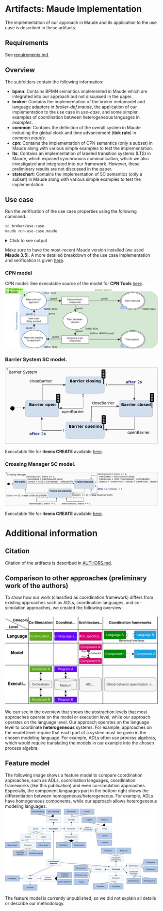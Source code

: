 # Artifacts: Maude Implementation

The implementation of our approach in Maude and its application to the use case is described in these artifacts.

## Requirements

See [requirements.md](./REQUIREMENTS.md).

## Overview

The subfolders contain the following information:

- **bpmn**: Contains BPMN semantics implemented in Maude which are integrated into our approach but not discussed in the paper.
- **broker**: Contains the implementation of the broker metamodel and language adapters in _broker-def.maude_, the application of our implementation to the use case in _use-case_, and some simpler examples of coordination between heterogeneous languages in _examples_.
- **common**: Contains the definition of the overall system in Maude including the global clock and time advancement (**tick rule**) in _common.maude_.
- **cpn**: Contains the implementation of CPN semantics (only a subset) in Maude along with various simple examples to test the implementation.
- **lts**: Contains an implementation of labeled transition systems (LTS) in Maude, which exposed synchronous communication, which we also investigated and integrated into our framework. However, these preliminary results are not discussed in the paper.
- **statechart**: Contains the implementation of SC semantics (only a subset) in Maude along with various simple examples to test the implementation.

## Use case

Run the verification of the use case properties using the following command.
```bash
cd broker/use-case
maude run-use-case.maude
```

<details>
  <summary>Click to see output</summary>

  ```text
❯ maude run-use-case.maude
                     \||||||||||||||||||/
                   --- Welcome to Maude ---
                     /||||||||||||||||||\
             Maude 3.5 built: Sep 25 2024 12:00:00
             Copyright 1997-2024 SRI International
                   Sun Mar 30 20:31:23 2025
==========================================
reduce in MODEL-CHECK : modelCheck(systemConfiguration, []~ Train-count-negative) .
rewrites: 23130 in 20ms cpu (20ms real) (1156500 rewrites/second)
result Bool: true
==========================================
reduce in MODEL-CHECK : modelCheck(systemConfiguration, []~ (Train-passing /\ Barriers-open)) .
rewrites: 22731 in 20ms cpu (17ms real) (1136550 rewrites/second)
result Bool: true
==========================================
reduce in MODEL-CHECK : modelCheck(systemConfiguration, []~ (Train-passing /\ Barrier-closing)) .
rewrites: 22731 in 10ms cpu (16ms real) (2273100 rewrites/second)
result Bool: true
==========================================
reduce in MODEL-CHECK : modelCheck(systemConfiguration, [](Barriers-closed -> <> Barriers-open)) .
rewrites: 22920 in 20ms cpu (16ms real) (1146000 rewrites/second)
result Bool: true
==========================================
reduce in MODEL-CHECK : modelCheck(systemConfiguration, [](Train-Inbound-Packet -> <> Barriers-closed)) .
rewrites: 22964 in 20ms cpu (16ms real) (1148200 rewrites/second)
result Bool: true
==========================================
search in MODEL-CHECK : systemConfiguration =>! S .

Solution 1 (state 403)
states: 404  rewrites: 22315 in 10ms cpu (16ms real) (2231500 rewrites/second)
S --> {< a : CPN |
  places : (place("New train can approach", "New train delay passed -> New train can approach",
    "New train can approach -> Inbound train measured", INT), place("New train waiting to approach",
    "Outgoing train measured -> New train waiting to approach",
    "New train waiting to approach -> New train delay passed", INT), place("Train between sensors",
    "Inbound train measured -> Train between sensors", "Train between sensors -> Outgoing train measured",
    INT), place("Train inbound", "Inbound train measured -> Train approaching", empty, INT), place(
    "Train passed", "Outgoing train measured -> Train passed", empty, INT)),
  transitions : (transition("Inbound train measured", "New train can approach -> Inbound train measured", (
    "Inbound train measured -> Train approaching", "Inbound train measured -> Train between sensors"), @+
    const(0)), transition("New train delay passed",
    "New train waiting to approach -> New train delay passed",
    "New train delay passed -> New train can approach", @+ const(10)), transition(
    "Outgoing train measured", "Train between sensors -> Outgoing train measured", (
    "Outgoing train measured -> New train waiting to approach", "Outgoing train measured -> Train passed"),
    @+ (const(400) /' speed))),
  arcs : (arc("Inbound train measured -> Train approaching", "Inbound train measured", "Train inbound",
    varExpression(speed)), arc("Inbound train measured -> Train between sensors", "Inbound train measured",
    "Train between sensors", varExpression(speed)), arc("New train can approach -> Inbound train measured",
    "New train can approach", "Inbound train measured", varExpression(speed)), arc(
    "New train delay passed -> New train can approach", "New train delay passed", "New train can approach",
    varExpression(speed)), arc("New train waiting to approach -> New train delay passed",
    "New train waiting to approach", "New train delay passed", varExpression(speed)), arc(
    "Outgoing train measured -> New train waiting to approach", "Outgoing train measured",
    "New train waiting to approach", varExpression(speed)), arc("Outgoing train measured -> Train passed",
    "Outgoing train measured", "Train passed", varExpression(speed)), arc(
    "Train between sensors -> Outgoing train measured", "Train between sensors", "Outgoing train measured",
    varExpression(speed))) >
< ai : CPNInstance |
  cpn : a,
  marking : (token("New train can approach", data(25), 78), token("New train can approach", data(40), 80))
    >
< barrierSystem : StateChart |
  transitions : ("Barrier closed" - event("openBarrier") / noEffect -> "Barrier opening", "Barrier closing"
    - event("openBarrier") / noEffect -> "Barrier open", "Barrier closing" - after(2) / noEffect ->
    "Barrier closed", "Barrier open" - event("closeBarrier") / noEffect -> "Barrier closing",
    "Barrier opening" - event("closeBarrier") / noEffect -> "Barrier closed", "Barrier opening" - after(2)
    / noEffect -> "Barrier open") >
< bsi : SCInstance |
  sc : barrierSystem,
  state : scToken("Barrier open", 0),
  variables : none >
< crossingManager : StateChart |
  transitions : ("No trains" - event("trainInbound") / trainSpeed = "trainInbound" . value ; (trains =
    trains +' 1 ; (closeIn = trainSpeed /' 200 ; closeIn = closeIn -' safetyBuffer)) -> "Trains inbound",
    "Trains are passing" - event("trainInbound") / trains = trains +' 1 -> "Trains are passing",
    "Trains are passing" - event("trainPassed") / trains = trains -' 1 -> "Trains are passing",
    "Trains are passing" - [trains == 0] / raise "unblockCarTraffic" ; (trainSpeed = 0 ; (trainArrival = 0
    ; closeIn = 0)) -> "No trains", "Trains inbound" - event("trainInbound") / trainSpeed = "trainInbound"
    . value ; (trains = trains +' 1 ; (trainArrival = trainSpeed /' 200 ; (trainArrival = closeIn -'
    safetyBuffer ; closeIn = trainArrival <' closeIn ? trainArrival : closeIn))) -> "Trains inbound",
    "Trains inbound" - [closeIn <=' 0] / raise "blockCarTraffic" -> "Trains are passing", "Trains inbound"
    - after(1)[closeIn >=' 1] / closeIn = closeIn -' 1 -> "Trains inbound") >
< cmi : SCInstance |
  sc : crossingManager,
  state : scToken("No trains", 2),
  variables : ([closeIn : 0], [trains : 0], [trainSpeed : 0], [trainArrival : 0], [safetyBuffer : 1]) >
< pools : EventPools |
  pools : (evpool("blockCarTraffic", nil), evpool("closeBarrier", nil), evpool("openBarrier", nil), evpool(
    "trainInbound", nil), evpool("trainPassed", nil), evpool("unblockCarTraffic", nil)) >
< br : Broker |
  in : noPackets,
  out : noPackets,
  bindings : ("Train inbound" -> "trainInbound", "Train passed" -> "trainPassed", "blockCarTraffic" ->
    "closeBarrier", "unblockCarTraffic" -> "openBarrier") >, 72}

No more solutions.
states: 404  rewrites: 22315 in 10ms cpu (16ms real) (2231500 rewrites/second)
Maude>
```
</details>

Make sure to have the most-recent Maude version installed (we used **Maude 3.5**).
A more detailed breakdown of the use case implementation and verification is given [here](./broker/use-case/README.md).

### CPN model
CPN model. See executable source of the model for **CPN Tools** [here](./cpn/examples/source/sensor-system.cpn).
![Image of the CPN model in the use case](./cpn/examples/source/sensor-system.svg)

### Barrier System SC model.

![Image of the SC model in the use case](./broker/use-case/images/broker-barrier-system.png)

Executable file for **itemis CREATE** available [here](./broker/use-case/images/barrier-system-crossing-manager.ysc).

### Crossing Manager SC model.

![Image of the SC model in the use case](./broker/use-case/images/broker-crossing-manager.png)

Executable file for **itemis CREATE** available [here](./broker/use-case/images/barrier-system-crossing-manager.ysc).

# Additional information

## Citation

Citation of the artifacts is described in [AUTHORS.md](./AUTHORS.md).

## Comparison to other approaches (preliminary work of the authors)

To show how our work (classified as coordination framework) differs from existing approaches such as ADLs, coordination languages, and co-simulation approaches, we created the following overview:

![Coordination overview](./coordination-overview.svg)

We can see in the overview that shows the abstraction levels that most approaches operate on the model or execution level, while our approach operates on the language level.
Our approach operates on the language level to coordinate **heterogeneous** systems. For example, approaches on the model level require that each part of a system must be given in the chosen modeling language.
For example, ADLs often use process algebras, which would require translating the models in our example into the chosen process algebra.

## Feature model
The following image shows a feature model to compare coordination approaches, such as ADLs, coordination languages, coordination frameworks (like this publication) and even co-simulation approaches.
Especially, the component languages part in the bottom right shows the differentiation between homogeneous/heterogeneous. For example, ADLs have homogeneous components, while our approach allows heterogeneous modeling languages.
![Featuer model to compare coordination approaches](./feature-model.svg)

The feature model is currently unpublished, so we did not explain all details or describe our methodology.

